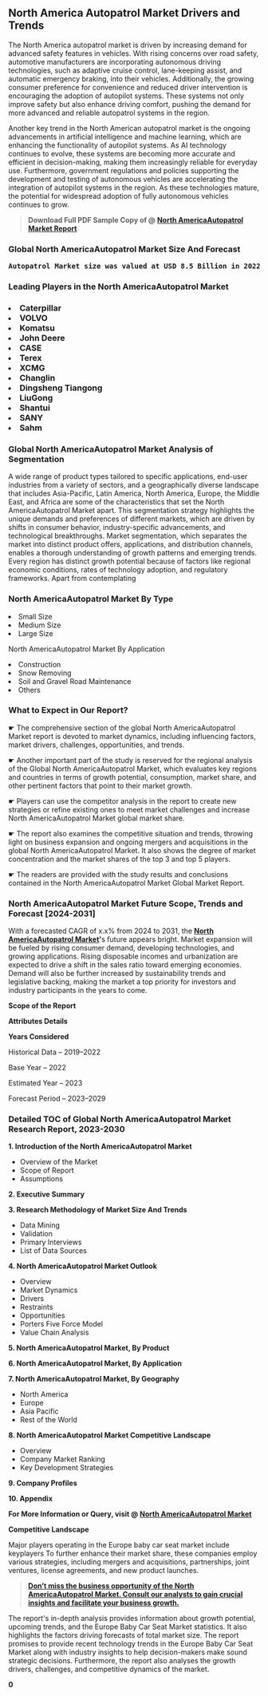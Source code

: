 <p> <h2>North America Autopatrol Market Drivers and Trends</h2><p>The North America autopatrol market is driven by increasing demand for advanced safety features in vehicles. With rising concerns over road safety, automotive manufacturers are incorporating autonomous driving technologies, such as adaptive cruise control, lane-keeping assist, and automatic emergency braking, into their vehicles. Additionally, the growing consumer preference for convenience and reduced driver intervention is encouraging the adoption of autopilot systems. These systems not only improve safety but also enhance driving comfort, pushing the demand for more advanced and reliable autopatrol systems in the region.</p><p>Another key trend in the North American autopatrol market is the ongoing advancements in artificial intelligence and machine learning, which are enhancing the functionality of autopilot systems. As AI technology continues to evolve, these systems are becoming more accurate and efficient in decision-making, making them increasingly reliable for everyday use. Furthermore, government regulations and policies supporting the development and testing of autonomous vehicles are accelerating the integration of autopilot systems in the region. As these technologies mature, the potential for widespread adoption of fully autonomous vehicles continues to grow.</p></p><blockquote id="" class=""><strong>Download Full PDF Sample Copy of @&nbsp;<a href="https://www.verifiedmarketreports.com/download-sample/?rid=799366&utm_source=GitHub-Jan&utm_medium=251" target="_blank">North AmericaAutopatrol Market Report</a>&nbsp;&nbsp;</strong></blockquote><h3 id="" class=""><strong>Global&nbsp;North AmericaAutopatrol Market Size And Forecast</strong></h3><pre class="reader-text-block__code-block"><strong>Autopatrol Market size was valued at USD 8.5 Billion in 2022 and is projected to reach USD 15.2 Billion by 2030, growing at a CAGR of 8.0% from 2024 to 2030.</strong></pre><h3 id="" class="">Leading Players in the&nbsp;North AmericaAutopatrol Market</h3><h3 class=""></Li><Li>Caterpillar</Li><Li> VOLVO</Li><Li> Komatsu</Li><Li> John Deere</Li><Li> CASE</Li><Li> Terex</Li><Li> XCMG</Li><Li> Changlin</Li><Li> Dingsheng Tiangong</Li><Li> LiuGong</Li><Li> Shantui</Li><Li> SANY</Li><Li> Sahm</h3><h3 id="" class="">Global&nbsp;North AmericaAutopatrol Market Analysis of Segmentation</h3><p id="" class="">A wide range of product types tailored to specific applications, end-user industries from a variety of sectors, and a geographically diverse landscape that includes Asia-Pacific, Latin America, North America, Europe, the Middle East, and Africa are some of the characteristics that set the North AmericaAutopatrol Market apart. This segmentation strategy highlights the unique demands and preferences of different markets, which are driven by shifts in consumer behavior, industry-specific advancements, and technological breakthroughs. Market segmentation, which separates the market into distinct product offers, applications, and distribution channels, enables a thorough understanding of growth patterns and emerging trends. Every region has distinct growth potential because of factors like regional economic conditions, rates of technology adoption, and regulatory frameworks. Apart from contemplating</p><h3 id="" class="">North AmericaAutopatrol Market&nbsp;By Type</h3><p></Li><Li>Small Size</Li><Li> Medium Size</Li><Li> Large Size</p><div class="" data-test-id=""><p>North AmericaAutopatrol Market&nbsp;By Application</p></div><p class=""></Li><Li>Construction</Li><Li> Snow Removing</Li><Li> Soil and Gravel Road Maintenance</Li><Li> Others</p><div class="" data-test-id=""><h3><span class="">What to Expect in Our Report?</span></h3></div><div class="" data-test-id=""><p><span class="">☛ The comprehensive section of the global North AmericaAutopatrol Market report is devoted to market dynamics, including influencing factors, market drivers, challenges, opportunities, and trends.</span></p></div><div class="" data-test-id=""><p><span class="">☛ Another important part of the study is reserved for the regional analysis of the Global North AmericaAutopatrol Market, which evaluates key regions and countries in terms of growth potential, consumption, market share, and other pertinent factors that point to their market growth.</span></p></div><div class="" data-test-id=""><p><span class="">☛ Players can use the competitor analysis in the report to create new strategies or refine existing ones to meet market challenges and increase North AmericaAutopatrol Market global market share.</span></p></div><div class="" data-test-id=""><p><span class="">☛ The report also examines the competitive situation and trends, throwing light on business expansion and ongoing mergers and acquisitions in the global North AmericaAutopatrol Market. It also shows the degree of market concentration and the market shares of the top 3 and top 5 players.</span></p></div><div class="" data-test-id=""><p><span class="">☛ The readers are provided with the study results and conclusions contained in the North AmericaAutopatrol Market Global Market Report.</span></p></div><div class="" data-test-id=""><h3><span class="">North AmericaAutopatrol Market Future Scope, Trends and Forecast [2024-2031]</span></h3></div><div class="" data-test-id=""><p><span class="">With a forecasted CAGR of x.x% from 2024 to 2031, the <strong><a href="https://www.verifiedmarketreports.com/download-sample/?rid=799366&utm_source=GitHub-Jan&utm_medium=251" target="_blank">North AmericaAutopatrol Market</a>'</strong>s future appears bright. Market expansion will be fueled by rising consumer demand, developing technologies, and growing applications. Rising disposable incomes and urbanization are expected to drive a shift in the sales ratio toward emerging economies. Demand will also be further increased by sustainability trends and legislative backing, making the market a top priority for investors and industry participants in the years to come.</span></p><p id="ember66" class="ember-view reader-text-block__paragraph"><strong>Scope of the Report</strong></p><p id="ember67" class="ember-view reader-text-block__paragraph"><strong>Attributes Details</strong></p><p id="ember68" class="ember-view reader-text-block__paragraph"><strong>Years Considered</strong></p><p id="ember69" class="ember-view reader-text-block__paragraph">Historical Data &ndash; 2019&ndash;2022</p><p id="ember70" class="ember-view reader-text-block__paragraph">Base Year &ndash; 2022</p><p id="ember71" class="ember-view reader-text-block__paragraph">Estimated Year &ndash; 2023</p><p id="ember72" class="ember-view reader-text-block__paragraph">Forecast Period &ndash; 2023&ndash;2029</p></div><h3 id="" class="">Detailed TOC of Global North AmericaAutopatrol Market Research Report, 2023-2030</h3><p id="" class=""><strong>1. Introduction of the North AmericaAutopatrol Market</strong></p><ul><li>Overview of the Market</li><li>Scope of Report</li><li>Assumptions</li></ul><p id="" class=""><strong>2. Executive Summary</strong></p><p id="" class=""><strong>3. Research Methodology of Market Size And Trends</strong></p><ul><li>Data Mining</li><li>Validation</li><li>Primary Interviews</li><li>List of Data Sources</li></ul><p id="" class=""><strong>4. North AmericaAutopatrol Market Outlook</strong></p><ul><li>Overview</li><li>Market Dynamics</li><li>Drivers</li><li>Restraints</li><li>Opportunities</li><li>Porters Five Force Model</li><li>Value Chain Analysis</li></ul><p id="" class=""><strong>5. North AmericaAutopatrol Market, By Product</strong></p><p id="" class=""><strong>6. North AmericaAutopatrol Market, By Application</strong></p><p id="" class=""><strong>7. North AmericaAutopatrol Market, By Geography</strong></p><ul><li>North America</li><li>Europe</li><li>Asia Pacific</li><li>Rest of the World</li></ul><p id="" class=""><strong>8. North AmericaAutopatrol Market Competitive Landscape</strong></p><ul><li>Overview</li><li>Company Market Ranking</li><li>Key Development Strategies</li></ul><p id="" class=""><strong>9. Company Profiles</strong></p><p id="" class=""><strong>10. Appendix</strong></p><p><strong>For More Information or Query, visit&nbsp;@ <a href="https://www.verifiedmarketreports.com/product/autopatrol-market/" target="_blank">North AmericaAutopatrol Market</a></strong></p><p id="ember61" class="ember-view reader-text-block__paragraph"><strong>Competitive Landscape</strong></p><p id="ember62" class="ember-view reader-text-block__paragraph">Major players operating in the Europe baby car seat market include keyplayers To further enhance their market share, these companies employ various strategies, including mergers and acquisitions, partnerships, joint ventures, license agreements, and new product launches.</p><blockquote id="ember63" class="ember-view reader-text-block__blockquote"><strong><a href="https://www.verifiedmarketreports.com/download-sample/?rid=799366&utm_source=GitHub-Jan&utm_medium=251" target="_blank">Don&rsquo;t miss the business opportunity of the North AmericaAutopatrol Market. Consult our analysts to gain crucial insights and facilitate your business growth.</a></strong></blockquote><p id="ember64" class="ember-view reader-text-block__paragraph">The report's in-depth analysis provides information about growth potential, upcoming trends, and the Europe Baby Car Seat Market statistics. It also highlights the factors driving forecasts of total market size. The report promises to provide recent technology trends in the Europe Baby Car Seat Market along with industry insights to help decision-makers make sound strategic decisions. Furthermore, the report also analyses the growth drivers, challenges, and competitive dynamics of the market.</p><p class="ember-view reader-text-block__paragraph"><strong>0</strong></p>
